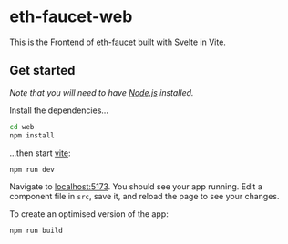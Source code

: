 # eth-faucet-web

This is the Frontend of [eth-faucet](https://github.com/chainflag/eth-faucet) built with Svelte in Vite.

## Get started

*Note that you will need to have [Node.js](https://nodejs.org) installed.*

Install the dependencies...

```bash
cd web
npm install
```

...then start [vite](https://vitejs.dev/):

```bash
npm run dev
```

Navigate to [localhost:5173](http://localhost:5173). You should see your app running. Edit a component file in `src`, save it, and reload the page to see your changes.

To create an optimised version of the app:

```bash
npm run build
```
